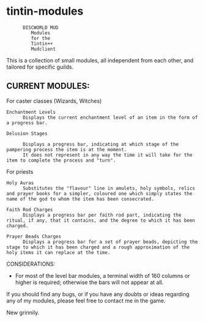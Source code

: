 tintin-modules
==============

          DISCWORLD MUD
             Modules
             for the
             Tintin++
             Mudclient


This is a collection of small modules, all independent from each other, and tailored for specific guilds.

CURRENT MODULES:
---------------

  For caster classes (Wizards, Witches)
   
    Enchantment Levels
          Displays the current enchantment level of an item in the form of a progress bar.
   
    Delusion Stages

          Displays a progress bar, indicating at which stage of the pampering process the item is at the moment.
          It does not represent in any way the time it will take for the item to complete the process and "turn".

For priests

    Holy Auras
          Substitutes the "flavour" line in amulets, holy symbols, relics and prayer books for a simpler, coloured one which simply states the name of the god to whom the item has been consecrated.

    Faith Rod Charges
          Displays a progress bar per faith rod part, indicating the ritual, if any, that it contains, and the degree to which it has been charged.

    Prayer Beads Charges
          Displays a progress bar for a set of prayer beads, depicting the stage to which it has been charged and a rough approximation of the holy items it can replace at the time.

CONSIDERATIONS:
   - For most of the level bar modules, a terminal width of 160 columns or higher is required; otherwise the bars will not appear at all.

If you should find any bugs, or if you have any doubts or ideas regarding any of my modules, please feel free to contact me in the game.

New grinnily.
